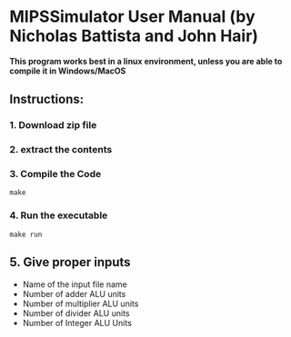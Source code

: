 # MIPSSimulator User Manual (by Nicholas Battista and John Hair)
**This program works best in a linux environment, unless you are able to compile it in Windows/MacOS**
## Instructions:
### 1. Download zip file
### 2. extract the contents
### 3. Compile the Code
```
make
```
### 4. Run the executable
```
make run
```
## 5. Give proper inputs
- Name of the input file name
- Number of adder ALU units
- Number of multiplier ALU units
- Number of divider ALU units
- Number of Integer ALU Units
